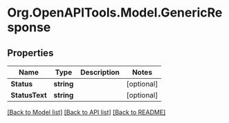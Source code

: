 
# Org.OpenAPITools.Model.GenericResponse

## Properties

Name | Type | Description | Notes
------------ | ------------- | ------------- | -------------
**Status** | **string** |  | [optional] 
**StatusText** | **string** |  | [optional] 

[[Back to Model list]](../README.md#documentation-for-models)
[[Back to API list]](../README.md#documentation-for-api-endpoints)
[[Back to README]](../README.md)

